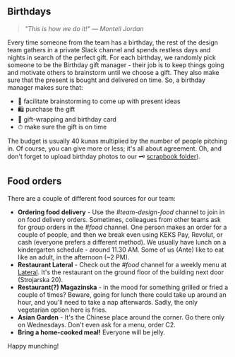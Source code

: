 ## Birthdays

> *"This is how we do it!" — Montell Jordan*

Every time someone from the team has a birthday, the rest of the design team gathers in a private Slack channel and spends restless days and nights in search of the perfect gift. For each birthday, we randomly pick someone to be the Birthday gift manager - their job is to keep things going and motivate others to brainstorm until we choose a gift. They also make sure that the present is bought and delivered on time. So, a birthday manager makes sure that:

- 💬 facilitate brainstorming to come up with present ideas
- 🛍 purchase the gift
- 🎁 gift-wrapping and birthday card
- ⏱ make sure the gift is on time

The budget is usually 40 kunas multiplied by the number of people pitching in. Of course, you can give more or less; it's all about agreement. Oh, and don't forget to upload birthday photos to our 🗝 [scrapbook folder](https://drive.google.com/drive/folders/1LvWpKhQhtg4zaJybv5-GY9CiKTl2mWsN?usp=sharing)).


## Food orders

There are a couple of different food sources for our team:

- **Ordering food delivery** - Use the *#team-design-food* channel to join in on food delivery orders. Sometimes, colleagues from other teams ask for group orders in the *#food* channel. One person makes an order for a couple of people, and then we break even using KEKS Pay, Revolut, or cash (everyone prefers a different method). We usually have lunch on a kindergarten schedule - around 11.30 AM. Some of us (Ante) like to eat like an adult, in the afternoon (~2 PM).
- **Restaurant Lateral** - Check out the *#food* channel for a weekly menu at [Lateral](https://www.facebook.com/restoranlateral/). It's the restaurant on the ground floor of the building next door (Strojarska 20).
- **Restaurant(?) Magazinska** - in the mood for something grilled or fried a couple of times? Beware, going for lunch there could take up around an hour, and you'll need to take a nap afterwards. Sadly, the only vegetarian option here is fries.
- **Asian Garden** - It's the Chinese place around the corner. Go there only on Wednesdays. Don't even ask for a menu, order C2.
- **Bring a home-cooked meal!** Everyone will be jelly.

Happy munching!

